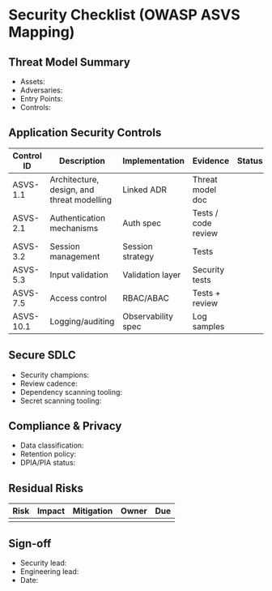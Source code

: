 # Security Checklist (OWASP ASVS Mapping)

## Threat Model Summary
- Assets:
- Adversaries:
- Entry Points:
- Controls:

## Application Security Controls
| Control ID | Description | Implementation | Evidence | Status |
| --- | --- | --- | --- | --- |
| ASVS-1.1 | Architecture, design, and threat modelling | Linked ADR | Threat model doc | |
| ASVS-2.1 | Authentication mechanisms | Auth spec | Tests / code review | |
| ASVS-3.2 | Session management | Session strategy | Tests | |
| ASVS-5.3 | Input validation | Validation layer | Security tests | |
| ASVS-7.5 | Access control | RBAC/ABAC | Tests + review | |
| ASVS-10.1 | Logging/auditing | Observability spec | Log samples | |

## Secure SDLC
- Security champions:
- Review cadence:
- Dependency scanning tooling:
- Secret scanning tooling:

## Compliance & Privacy
- Data classification:
- Retention policy:
- DPIA/PIA status:

## Residual Risks
| Risk | Impact | Mitigation | Owner | Due |
| --- | --- | --- | --- | --- |
| | | | | |

## Sign-off
- Security lead:
- Engineering lead:
- Date:
